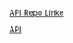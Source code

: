 [API Repo Linke](https://github.com/GreyMatteOr/bangwords-api) 

 [API](https://bangwords-api.herokuapp.com/) 
